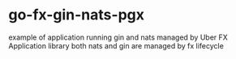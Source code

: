 # go-fx-gin-nats-pgx

example of application running gin and nats managed by Uber FX Application library
both nats and gin are managed by fx lifecycle
